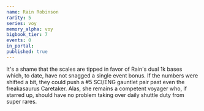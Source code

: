 ```yaml
---
name: Rain Robinson
rarity: 5
series: voy
memory_alpha: voy
bigbook_tier: 7
events: 0
in_portal:
published: true
---
```


It's a shame that the scales are tipped in favor of Rain's dual 1k bases which, to date, have not snagged a single event bonus. If the numbers were shifted a bit, they could push a #5 SCI/ENG gauntlet pair past even the freakasaurus Caretaker. Alas, she remains a competent voyager who, if starred up, should have no problem taking over daily shuttle duty from super rares.
